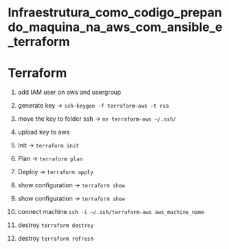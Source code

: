 # Infraestrutura_como_codigo_prepando_maquina_na_aws_com_ansible_e_terraform
 
# Terraform

1. add IAM user on aws and usergroup

2. generate key -> `ssh-keygen -f terraform-aws -t rsa`

3.  move the key to folder ssh -> `mv terraform-aws ~/.ssh/`

4. upload key to aws

5. Init -> `terraform init`

6. Plan -> `terraform plan`

7. Deploy -> `terraform apply`

8. show configuration -> `terraform show`

9. show configuration -> `terraform show`

10. connect machine `ssh -i ~/.ssh/terraform-aws aws_machine_name`

11. destroy `terraform destroy`

11. destroy `terraform refresh`